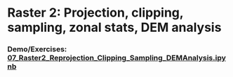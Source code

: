 # Raster 2: Projection, clipping, sampling, zonal stats, DEM analysis

### Demo/Exercises: [07_Raster2_Reprojection_Clipping_Sampling_DEMAnalysis.ipynb](07_Raster2_Reprojection_Clipping_Sampling_DEMAnalysis.ipynb)
